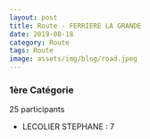 ```yaml
---
layout: post
title: Route - FERRIERE LA GRANDE
date: 2019-08-18
category: Route
tags: Route
image: assets/img/blog/road.jpeg
---
```


### 1ère Catégorie
25 participants
- LECOLIER STEPHANE : 7
